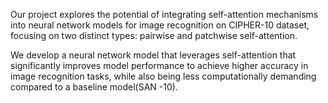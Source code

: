 Our project explores the potential of integrating self-attention mechanisms into neural network models for image recognition on CIPHER-10 dataset, focusing on two distinct types: pairwise and patchwise self-attention. 

We develop a neural network model that leverages self-attention that significantly improves model performance to achieve higher accuracy in image recognition tasks, while also being less computationally demanding compared to a baseline model(SAN -10). 

